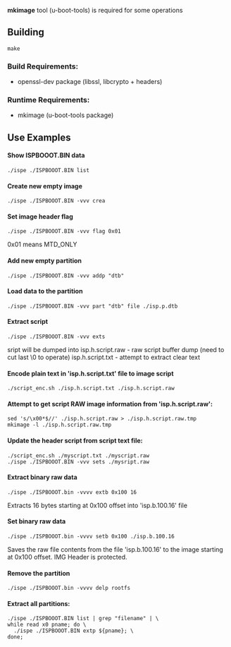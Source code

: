
**mkimage** tool (u-boot-tools) is required for some operations

## Building
```
make
```
### Build Requirements:

- openssl-dev package (libssl, libcrypto + headers)

### Runtime Requirements:

- mkimage (u-boot-tools package)

## Use Examples

#### Show ISPBOOOT.BIN data
```
./ispe ./ISPBOOOT.BIN list
```
#### Create new empty image
```
./ispe ./ISPBOOOT.BIN -vvv crea
```
#### Set image header flag
```
./ispe ./ISPBOOOT.BIN -vvv flag 0x01
```
0x01 means MTD_ONLY

#### Add new empty partition
```
./ispe ./ISPBOOOT.BIN -vvv addp "dtb"
```

#### Load data to the partition
```
./ispe ./ISPBOOOT.BIN -vvv part "dtb" file ./isp.p.dtb
```

#### Extract script
```
./ispe ./ISPBOOOT.BIN -vvv exts
```
sript will be dumped into 
isp.h.script.raw - raw script buffer dump (need to cut last \0 to operate)
isp.h.script.txt - attempt to extract clear text

#### Encode plain text in 'isp.h.script.txt' file to image script
```
./script_enc.sh ./isp.h.script.txt ./isp.h.script.raw
```

#### Attempt to get script RAW image information from 'isp.h.script.raw':
```
sed 's/\x00*$//' ./isp.h.script.raw > ./isp.h.script.raw.tmp
mkimage -l ./isp.h.script.raw.tmp
```

#### Update the header script from script text file:
```
./script_enc.sh ./myscript.txt ./myscript.raw
./ispe ./ISPBOOOT.BIN -vvv sets ./mysript.raw
```

#### Extract binary raw data
```
./ispe ./ISPBOOOT.bin -vvvv extb 0x100 16
```
Extracts 16 bytes starting at 0x100 offset into 'isp.b.100.16' file

#### Set binary raw data
```
./ispe ./ISPBOOOT.bin -vvvv setb 0x100 ./isp.b.100.16
```
Saves the raw file contents from the file 'isp.b.100.16' to the image starting at 0x100 offset.
IMG Header is protected.

#### Remove the partition
```
./ispe ./ISPBOOOT.bin -vvvv delp rootfs
```

#### Extract all partitions:
```
./ispe ./ISPBOOOT.BIN list | grep "filename" | \
while read x0 pname; do \
  ./ispe ./ISPBOOOT.BIN extp ${pname}; \
done;
```
